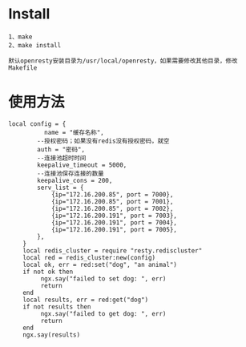 Install
=======
	1、make
	2、make install

	默认openresty安装目录为/usr/local/openresty，如果需要修改其他目录，修改Makefile

使用方法
=======
	local config = {
              name = "缓存名称",
            --授权密码；如果没有redis没有授权密码，就空
            auth = "密码",
            --连接池超时时间
            keepalive_timeout = 5000,
            --连接池保存连接的数量
            keepalive_cons = 200,
            serv_list = {
                {ip="172.16.200.85", port = 7000},
                {ip="172.16.200.85", port = 7001},
                {ip="172.16.200.85", port = 7002},
                {ip="172.16.200.191", port = 7003},
                {ip="172.16.200.191", port = 7004},
                {ip="172.16.200.191", port = 7005},
            },
        }
        local redis_cluster = require "resty.rediscluster"
        local red = redis_cluster:new(config)
        local ok, err = red:set("dog", "an animal")
        if not ok then
             ngx.say("failed to set dog: ", err)
             return
        end
        local results, err = red:get("dog")
        if not results then
             ngx.say("failed to get dog: ", err)
             return
        end
        ngx.say(results)


